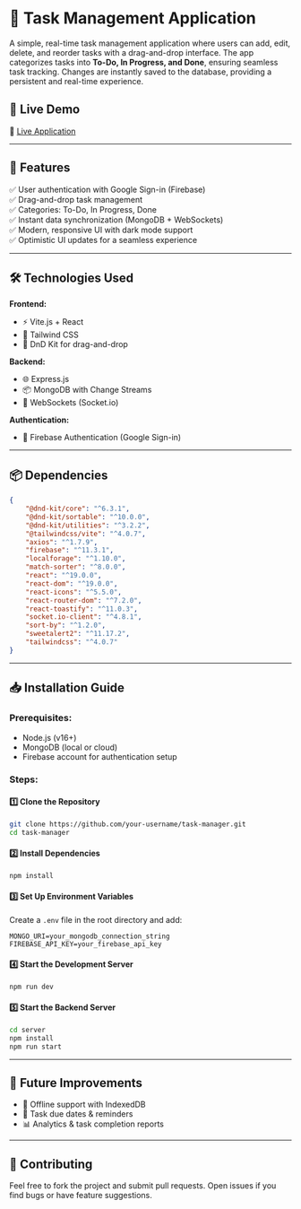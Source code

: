 

# 📝 Task Management Application

A simple, real-time task management application where users can add, edit, delete, and reorder tasks with a drag-and-drop interface. The app categorizes tasks into **To-Do, In Progress, and Done**, ensuring seamless task tracking. Changes are instantly saved to the database, providing a persistent and real-time experience.

## 🚀 Live Demo
🔗 [Live Application](https://task-management-61d8b.web.app) 

---

## 📌 Features

✅ User authentication with Google Sign-in (Firebase)  
✅ Drag-and-drop task management  
✅ Categories: To-Do, In Progress, Done  
✅ Instant data synchronization (MongoDB + WebSockets)  
✅ Modern, responsive UI with dark mode support  
✅ Optimistic UI updates for a seamless experience  

---

## 🛠 Technologies Used

**Frontend:**  
- ⚡ Vite.js + React  
- 🎨 Tailwind CSS  
- 🔄 DnD Kit for drag-and-drop  

**Backend:**  
- 🌐 Express.js  
- 📦 MongoDB with Change Streams  
- 🔌 WebSockets (Socket.io)  

**Authentication:**  
- 🔐 Firebase Authentication (Google Sign-in)  

---

## 📦 Dependencies

```json
{
    "@dnd-kit/core": "^6.3.1",
    "@dnd-kit/sortable": "^10.0.0",
    "@dnd-kit/utilities": "^3.2.2",
    "@tailwindcss/vite": "^4.0.7",
    "axios": "^1.7.9",
    "firebase": "^11.3.1",
    "localforage": "^1.10.0",
    "match-sorter": "^8.0.0",
    "react": "^19.0.0",
    "react-dom": "^19.0.0",
    "react-icons": "^5.5.0",
    "react-router-dom": "^7.2.0",
    "react-toastify": "^11.0.3",
    "socket.io-client": "^4.8.1",
    "sort-by": "^1.2.0",
    "sweetalert2": "^11.17.2",
    "tailwindcss": "^4.0.7"
}
```

---

## 📥 Installation Guide

### Prerequisites:
- Node.js (v16+)
- MongoDB (local or cloud)
- Firebase account for authentication setup

### Steps:

#### 1️⃣ Clone the Repository
```sh
git clone https://github.com/your-username/task-manager.git
cd task-manager
```

#### 2️⃣ Install Dependencies
```sh
npm install
```

#### 3️⃣ Set Up Environment Variables
Create a `.env` file in the root directory and add:
```env
MONGO_URI=your_mongodb_connection_string
FIREBASE_API_KEY=your_firebase_api_key
```

#### 4️⃣ Start the Development Server
```sh
npm run dev
```

#### 5️⃣ Start the Backend Server
```sh
cd server
npm install
npm run start
```

---

## 🎯 Future Improvements

- 🔄 Offline support with IndexedDB  
- 📆 Task due dates & reminders  
- 📊 Analytics & task completion reports  

---

## 🤝 Contributing

Feel free to fork the project and submit pull requests. Open issues if you find bugs or have feature suggestions.

